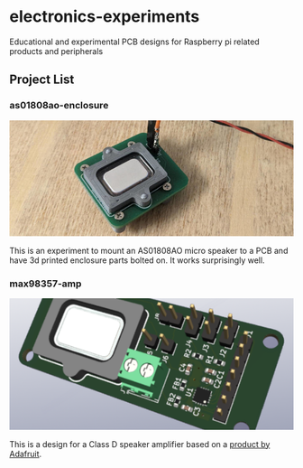 # electronics-experiments

Educational and experimental PCB designs for Raspberry pi related products and peripherals

## Project List

### as01808ao-enclosure

![AS01808AO Enclosure](/images/banner/as01808ao-enclosure.jpg?raw=true)

This is an experiment to mount an AS01808AO micro speaker to a PCB and have 3d printed enclosure parts bolted on. It works surprisingly well.

### max98357-amp

![max98357 Amplifier](/images/banner/max98357-amp.png?raw=true)

This is a design for a Class D speaker amplifier based on a [product by Adafruit](https://learn.adafruit.com/adafruit-max98357-i2s-class-d-mono-amp).
